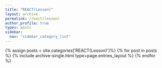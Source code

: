 ```yaml
---
title: "REACT(Lesson)"
layout: archive
permalink: /react(lesson)
author_profile: true
types: posts
sidebar:
  nav: "sidebar_category_list"
---
```


{% assign posts = site.categories['REACT(Lesson)']%}
{% for post in posts %}
  {% include archive-single.html type=page.entries_layout %}
{% endfor %}

